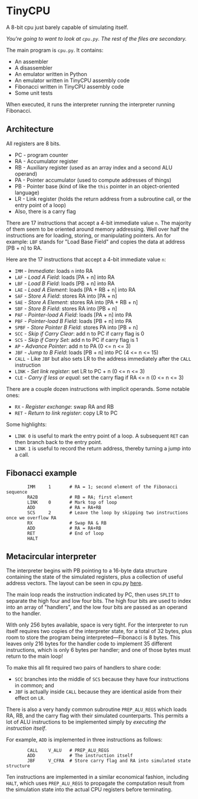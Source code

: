 # TinyCPU
A 8-bit cpu just barely capable of simulating itself.

_You're going to want to look at `cpu.py`. The rest of the files are secondary._

The main program is `cpu.py`. It contains:
- An assembler
- A disassembler
- An emulator written in Python
- An emulator written in TinyCPU assembly code
- Fibonacci written in TinyCPU assembly code
- Some unit tests

When executed, it runs the interpreter running the interpreter running Fibonacci.

## Architecture

All registers are 8 bits.
- PC - program counter
- RA - Accumulator register
- RB - Auxiliary register (used as an array index and a second ALU operand)
- PA - Pointer accumulator (used to compute addresses of things)
- PB - Pointer base (kind of like the `this` pointer in an object-oriented language)
- LR - Link register (holds the return address from a subroutine call, or the entry point of a loop)
- Also, there is a carry flag

There are 17 instructions that accept a 4-bit immediate value `n`.
The majority of them seem to be oriented around memory addressing.
Well over half the instructions are for loading, storing, or manipulating pointers.
An for example: `LBF` stands for "Load Base Field" and copies the data at address [PB + n] to RA.

Here are the 17 instructions that accept a 4-bit immediate value `n`:
- `IMM` - _Immediate_: loads `n` into RA
- `LAF` - _Load A Field_: loads [PA + n] into RA
- `LBF` - _Load B Field_: loads [PB + n] into RA
- `LAE` - _Load A Element_: loads [PA + RB + n] into RA
- `SAF` - _Store A Field_: stores RA into [PA + n]
- `SAE` - _Store A Element_: stores RA into [PA + RB + n]
- `SBF` - _Store B Field_: stores RA into [PB + n]
- `PAF` - _Pointer-load A Field_: loads [PA + n] into PA
- `PBF` - _Pointer-load B Field_: loads [PB + n] into PA
- `SPBF` - _Store Pointer B Field_: stores PA into [PB + n]
- `SCC` - _Skip if Carry Clear_: add n to PC if carry flag is 0
- `SCS` - _Skip if Carry Set_: add n to PC if carry flag is 1
- `AP` - _Advance Pointer_: add n to PA (0 <= n <= 3)
- `JBF` - _Jump to B Field_: loads [PB + n] into PC (4 <= n <= 15)
- `CALL` - Like `JBF` but also sets LR to the address immediately after the `CALL` instruction
- `LINK` - _Set link register_: set LR to PC + n (0 <= n <= 3)
- `CLE` - _Carry if less or equal_: set the carry flag if RA <= n (0 <= n <= 3)

There are a couple dozen instructions with implicit operands. Some notable ones:
- `RX` - _Register exchange_: swap RA and RB
- `RET` - _Return to link register_: copy LR to PC

Some highlights:
- `LINK 0` is useful to mark the entry point of a loop. A subsequent `RET` can then branch back to the entry point.
- `LINK 1` is useful to record the return address, thereby turning a jump into a call.

## Fibonacci example

```
        IMM     1       # RA = 1; second element of the Fibonacci sequence
        RA2B            # RB = RA; first element
        LINK    0       # Mark top of loop
        ADD             # RA = RA+RB
        SCS     2       # Leave the loop by skipping two instructions once we overflow RA
        RX              # Swap RA & RB
        ADD             # RA = RA+RB
        RET             # End of loop
        HALT
```

## Metacircular interpreter

The interpreter begins with PB pointing to a 16-byte data structure containing the state of the simulated registers, plus a collection of useful address vectors.
The layout can be seen in cpu.py [here](https://github.com/prdoyle/tiny-cpu/blob/master/cpu.py#L426).

The main loop reads the instruction indicated by PC, then uses `SPLIT` to separate the high four and low four bits. The high four bits are used to index into an array of "handlers", and the low four bits are passed as an operand to the handler.

With only 256 bytes available, space is very tight. For the interpreter to run itself requires two copies of the interpreter state, for a total of 32 bytes, plus room to store the program being interpreted&mdash;Fibonacci is 8 bytes. This leaves only 216 bytes for the handler code to implement 35 different instructions, which is only 6 bytes per handler; and one of those bytes must return to the main loop!

To make this all fit required two pairs of handlers to share code:
- `SCC` branches into the middle of `SCS` because they have four instructions in common; and
- `JBF` is actually inside `CALL` because they are identical aside from their effect on `LR`.

There is also a very handy common subroutine `PREP_ALU_REGS` which loads RA, RB, and the carry flag with their simulated counterparts.
This permits a lot of ALU instructions to be implemented simply by _executing the instruction itself_.

For example, `ADD` is implemented in three instructions as follows:

```
        CALL    V_ALU   # PREP_ALU_REGS
        ADD             # The instruction itself
        JBF     V_CFRA  # Store carry flag and RA into simulated state structure
```

Ten instructions are implemented in a similar economical fashion, including `HALT`, which uses `PREP_ALU_REGS` to propagate the computation result from the simulation state into the actual CPU registers before terminating.
